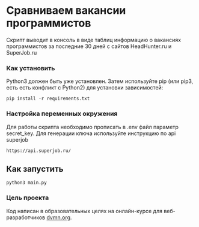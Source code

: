 # Сравниваем вакансии программистов

Скрипт выводит в консоль в виде таблиц информацию о вакансиях программистов за последние 30 дней c сайтов HeadHunter.ru и SuperJob.ru 

### Как установить

Python3 должен быть уже установлен. Затем используйте pip (или pip3, есть есть конфликт с Python2) для установки зависимостей:

    pip install -r requirements.txt

### Настройка переменных окружения
 Для работы скрипта необходимо прописать в .env файл параметр secret_key. Для генерации ключа используйте инструкцию по api superjob            

    https://api.superjob.ru/

## Как запустить

    python3 main.py

### Цель проекта

Код написан в образовательных целях на онлайн-курсе для веб-разработчиков [dvmn.org](https://dvmn.org/).